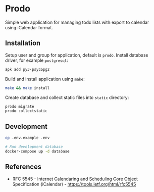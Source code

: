 # Prodo
Simple web application for managing todo lists with export to calendar using
iCalendar format.

## Installation
Setup user and group for application, default is `prodo`.
Install database driver, for example `postgresql`:
```bash
apk add py3-psycopg2
```

Build and install application using `make`:
```bash
make && make install
```

Create database and collect static files into `static` directory:
```bash
prodo migrate
prodo collectstatic
```

## Development
```bash
cp .env.example .env
```

```bash
# Run development database
docker-compose up -d database
```

## References
- RFC 5545 - Internet Calendaring and Scheduling Core Object Specification (iCalendar) - https://tools.ietf.org/html/rfc5545
